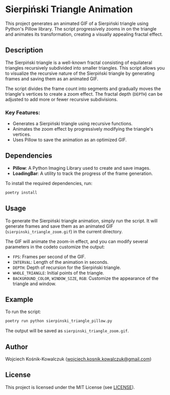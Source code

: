 # Sierpiński Triangle Animation

This project generates an animated GIF of a Sierpiński triangle using Python's Pillow library. The script progressively zooms in on the triangle and animates its transformation, creating a visually appealing fractal effect.

## Description

The Sierpiński triangle is a well-known fractal consisting of equilateral triangles recursively subdivided into smaller triangles. This script allows you to visualize the recursive nature of the Sierpiński triangle by generating frames and saving them as an animated GIF.

The script divides the frame count into segments and gradually moves the triangle's vertices to create a zoom effect. The fractal depth (`DEPTH`) can be adjusted to add more or fewer recursive subdivisions.

### Key Features:
- Generates a Sierpiński triangle using recursive functions.
- Animates the zoom effect by progressively modifying the triangle's vertices.
- Uses Pillow to save the animation as an optimized GIF.

## Dependencies

- **Pillow**: A Python Imaging Library used to create and save images.
- **LoadingBar**: A utility to track the progress of the frame generation.

To install the required dependencies, run:
```bash
poetry install
```

## Usage

To generate the Sierpiński triangle animation, simply run the script. It will generate frames and save them as an animated GIF (`sierpinski_triangle_zoom.gif`) in the current directory.

The GIF will animate the zoom-in effect, and you can modify several parameters in the codeto customize the output:

- `FPS`: Frames per second of the GIF.
- `INTERVAL`: Length of the animation in seconds.
- `DEPTH`: Depth of recursion for the Sierpiński triangle.
- `WHOLE_TRIANGLE`: Initial points of the triangle.
- `BACKGROUND_COLOR`, `WINDOW_SIZE`, `RGB`: Customize the appearance of the triangle and window.

## Example

To run the script:
```bash
poetry run python sierpinski_triangle_pillow.py
```

The output will be saved as `sierpinski_triangle_zoom.gif`.

## Author
Wojciech Kośnik-Kowalczuk (<wojciech.kosnik.kowalczuk@gmail.com>)

## License
This project is licensed under the MIT License (see [LICENSE](LICENSE)).

